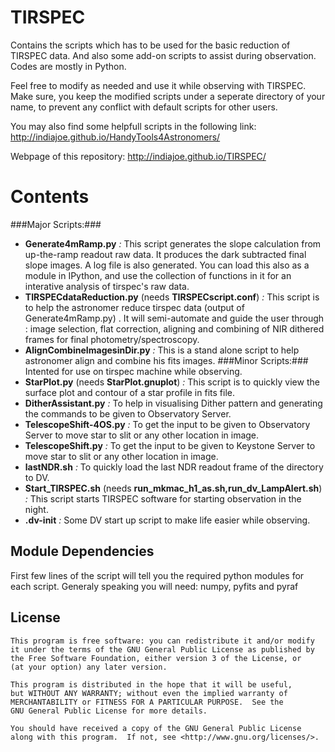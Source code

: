 TIRSPEC
=================

Contains the scripts which has to be used for the basic reduction of TIRSPEC data.
And also some add-on scripts to assist during observation.
Codes are mostly in Python.

Feel free to modify as needed and use it while observing with TIRSPEC.
Make sure, you keep the modified scripts under a seperate directory of your name, 
to prevent any conflict with default scripts for other users.

You may also find some helpfull scripts in the following link: http://indiajoe.github.io/HandyTools4Astronomers/

Webpage of this repository: http://indiajoe.github.io/TIRSPEC/

Contents
================
###Major Scripts:###
*    **Generate4mRamp.py**  *:* This script generates the slope calculation from up-the-ramp readout raw data. It produces the dark subtracted final slope images. A log file is also generated. You can load this also as a module in IPython, and use the collection of functions in it for an interative analysis of tirspec's raw data.
*    **TIRSPECdataReduction.py** (needs **TIRSPECscript.conf**) *:* This script is to help the astronomer reduce tirspec data (output of Generate4mRamp.py) . It will semi-automate and guide the user through : image selection, flat correction, aligning and combining of NIR dithered frames for final photometry/spectroscopy.
*    **AlignCombineImagesinDir.py** *:* This is a stand alone script to help astronomer align and combine his fits images.
###Minor Scripts:### 
Intented for use on tirspec machine while observing.
*    **StarPlot.py** (needs **StarPlot.gnuplot**) *:* This script is to quickly view the surface plot and contour of a star profile in fits file. 
*    **DitherAssistant.py** *:* To help in visualising Dither pattern and generating the commands to be given to Observatory Server.
*    **TelescopeShift-4OS.py** *:* To get the input to be given to Observatory Server to move star to slit or any other location in image.
*    **TelescopeShift.py** *:* To get the input to be given to Keystone Server to move star to slit or any other location in image.
*    **lastNDR.sh** *:* To quickly load the last NDR readout frame of the directory to DV.
*    **Start_TIRSPEC.sh** (needs **run_mkmac_h1_as.sh,run_dv_LampAlert.sh**) *:* This script starts TIRSPEC software for starting observation in the night.
*    **.dv-init** *:* Some DV start up script to make life easier while observing.
      
Module Dependencies
-------------------
First few lines of the script will tell you the required python modules for each script.
Generaly speaking you will need: numpy, pyfits and pyraf
      

License
---------

    This program is free software: you can redistribute it and/or modify
    it under the terms of the GNU General Public License as published by
    the Free Software Foundation, either version 3 of the License, or
    (at your option) any later version.

    This program is distributed in the hope that it will be useful,
    but WITHOUT ANY WARRANTY; without even the implied warranty of
    MERCHANTABILITY or FITNESS FOR A PARTICULAR PURPOSE.  See the
    GNU General Public License for more details.

    You should have received a copy of the GNU General Public License
    along with this program.  If not, see <http://www.gnu.org/licenses/>.